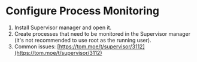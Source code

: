 # Configure Process Monitoring

1. Install Supervisor manager and open it.
2. Create processes that need to be monitored in the Supervisor manager (it's not recommended to use root as the running
   user).
3. Common issues: [https://tom.moe/t/supervisor/3112](https://tom.moe/t/supervisor/3112)
